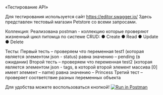 «Тестирование API»

Для тестирования используется сайт https://editor.swagger.io/ Здесь представлен тестовый магазин Petstore со всеми запросами.

Коллекция:
Реализована postman - коллекцию которые проверяют жизненный цикл питомца по системе CRUD:
● Create
● Read
● Update
● Delete

Тесты:
Первый тесть – проверяем что переменная test1 (которая является элементом json - status) равна значению – pending (в ожидании)
Второй тесть – проверяем что переменная test2 (которая является элементом json - tags, в которой второй элемент массива [0] имеет элемент – name) равна значению – Princess
Третий тест – проверяет соответствие разных переменных объекта

Для удобства можете воспользоваться кнопкой!
[![Run in Postman](https://run.pstmn.io/button.svg)](https://app.getpostman.com/run-collection/24172906-72f9d3c1-0182-408f-a5d5-141ff74a2691?action=collection%2Ffork&collection-url=entityId%3D24172906-72f9d3c1-0182-408f-a5d5-141ff74a2691%26entityType%3Dcollection%26workspaceId%3Df3d8e297-8d97-416f-92f5-c9622e29fb7c)<br/>
